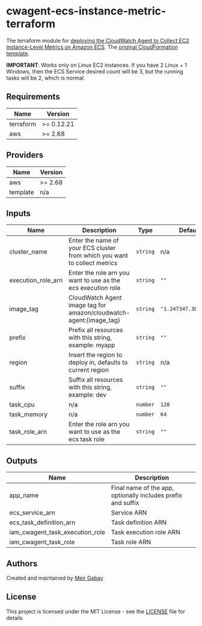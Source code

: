 # cwagent-ecs-instance-metric-terraform

The terraform module for [deploying the CloudWatch Agent to Collect EC2 Instance-Level Metrics on Amazon ECS](https://docs.aws.amazon.com/AmazonCloudWatch/latest/monitoring/deploy-container-insights-ECS-instancelevel.html#deploy-container-insights-ECS-instancelevel-quickstart). The [original CloudFormation template](https://raw.githubusercontent.com/aws-samples/amazon-cloudwatch-container-insights/latest/ecs-task-definition-templates/deployment-mode/daemon-service/cwagent-ecs-instance-metric/cloudformation-quickstart/cwagent-ecs-instance-metric-cfn.tpl).

**IMPORTANT**: Works only on Linux EC2 instances. If you have 2 Linux + 1 Windows, then the ECS Service desired count will be 3, but the running tasks will be 2, which is normal.

<!-- terraform_docs_start -->

## Requirements

| Name | Version |
|------|---------|
| terraform | >= 0.12.21 |
| aws | >= 2.68 |

## Providers

| Name | Version |
|------|---------|
| aws | >= 2.68 |
| template | n/a |

## Inputs

| Name | Description | Type | Default | Required |
|------|-------------|------|---------|:--------:|
| cluster_name | Enter the name of your ECS cluster from which you want to collect metrics | `string` | n/a | yes |
| execution_role_arn | Enter the role arn you want to use as the ecs execution role | `string` | `""` | no |
| image_tag | CloudWatch Agent image tag for amazon/cloudwatch-agent:{image_tag} | `string` | `"1.247347.3b250378"` | no |
| prefix | Prefix all resources with this string, example: myapp | `string` | `""` | no |
| region | Insert the region to deploy in, defaults to current region | `string` | n/a | yes |
| suffix | Suffix all resources with this string, example: dev | `string` | `""` | no |
| task_cpu | n/a | `number` | `128` | no |
| task_memory | n/a | `number` | `64` | no |
| task_role_arn | Enter the role arn you want to use as the ecs task role | `string` | `""` | no |

## Outputs

| Name | Description |
|------|-------------|
| app_name | Final name of the app, optionally includes prefix and suffix |
| ecs_service_arn | Service ARN |
| ecs_task_definition_arn | Task definition ARN |
| iam_cwagent_task_execution_role | Task execution role ARN |
| iam_cwagent_task_role | Task role ARN |

<!-- terraform_docs_end -->

## Authors

Created and maintained by [Meir Gabay](https://github.com/unfor19)

## License

This project is licensed under the MIT License - see the [LICENSE](https://github.com/unfor19/cwagent-ecs-instance-metric-terraform/blob/master/LICENSE) file for details

